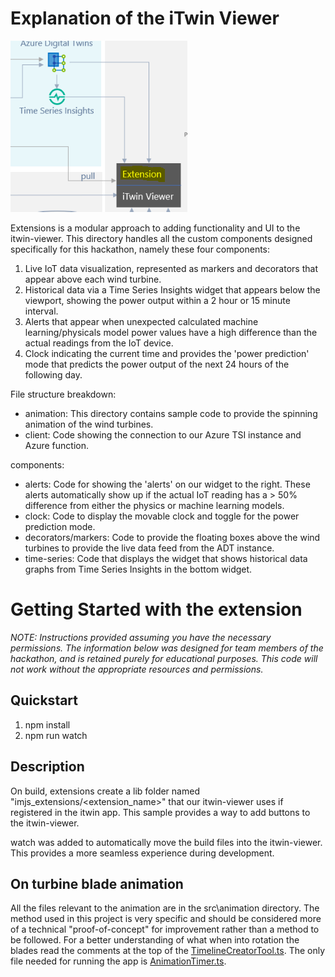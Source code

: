 # Explanation of the iTwin Viewer

![Dataflow Diagram](../images/Extension.png)

Extensions is a modular approach to adding functionality and UI to the itwin-viewer. This directory handles all the custom components designed specifically for this hackathon, namely these four components:

1) Live IoT data visualization, represented as markers and decorators that appear above each wind turbine.
2) Historical data via a Time Series Insights widget that appears below the viewport, showing the power output within a 2 hour or 15 minute interval.
3) Alerts that appear when unexpected calculated machine learning/physicals model power values have a high difference than the actual readings from the IoT device.
4) Clock indicating the current time and provides the 'power prediction' mode that predicts the power output of the next 24 hours of the following day.

File structure breakdown:

- animation: This directory contains sample code to provide the spinning animation of the wind turbines.
- client: Code showing the connection to our Azure TSI instance and Azure function.

components:
- alerts: Code for showing the 'alerts' on our widget to the right. These alerts automatically show up if the actual IoT reading has a > 50% difference from either the physics or machine learning models.
- clock: Code to display the movable clock and toggle for the power prediction mode.
- decorators/markers: Code to provide the floating boxes above the wind turbines to provide the live data feed from the ADT instance.
- time-series: Code that displays the widget that shows historical data graphs from Time Series Insights in the bottom widget.


# Getting Started with the extension

*NOTE: Instructions provided assuming you have the necessary permissions. The information below was designed for team members of the hackathon, and is retained purely for educational purposes. This code will not work without the appropriate resources and permissions.*

## Quickstart

1. npm install
2. npm run watch

## Description

On build, extensions create a lib folder named "imjs_extensions/<extension_name>" that our itwin-viewer uses if registered in the itwin app. This sample provides a way to add buttons to the itwin-viewer.

watch was added to automatically move the build files into the itwin-viewer. This provides a more seamless experience during development.

## On turbine blade animation

All the files relevant to the animation are in the src\animation directory.  The method used in this project is very specific and should be considered more of a technical "proof-of-concept" for improvement rather than a method to be followed.  For a better understanding of what when into rotation the blades read the comments at the top of the [TimelineCreatorTool.ts](https://github.com/iModeljs-meets-AzureDT/windfarm-iot/windfarm-extension/src/animation/TimelineCreatorTool.ts).  The only file needed for running the app is [AnimationTimer.ts](https://github.com/iModeljs-meets-AzureDT/windfarm-iot/windfarm-extension/src/animation/AnimationTimer.ts).
